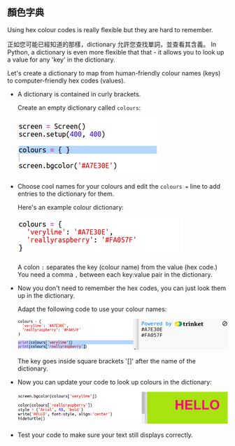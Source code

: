 ## 顏色字典

Using hex colour codes is really flexible but they are hard to remember.

正如您可能已經知道的那樣，dictionary 允許您查找單詞，並查看其含義。 In Python, a dictionary is even more flexible that that - it allows you to look up a value for any 'key' in the dictionary.

Let's create a dictionary to map from human-friendly colour names (keys) to computer-friendly hex codes (values).

+ A dictionary is contained in curly brackets.
    
    Create an empty dictionary called `colours`:
    
    ![screenshot](images/colourful-dict.png)

+ Choose cool names for your colours and edit the `colours =` line to add entries to the dictionary for them.
    
    Here's an example colour dictionary:
    
    ![screenshot](images/colourful-colours.png)
    
    A colon `:` separates the key (colour name) from the value (hex code.) You need a comma `,` between each key:value pair in the dictionary.

+ Now you don't need to remember the hex codes, you can just look them up in the dictionary.
    
    Adapt the following code to use your colour names:
    
    ![screenshot](images/colourful-entries.png)
    
    The key goes inside square brackets '[]' after the name of the dictionary.

+ Now you can update your code to look up colours in the dictionary:
    
    ![screenshot](images/colourful-use.png)

+ Test your code to make sure your text still displays correctly.